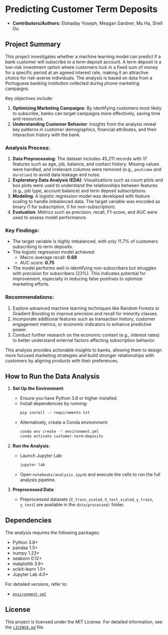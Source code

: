 # Predicting Customer Term Deposits

- **Contributors/Authors:** Elshaday Yoseph, Meagan Gardner, Mu Ha, Shell Ou

## Project Summary

This project investigates whether a machine learning model can predict if a bank customer will subscribe to a term deposit account. A term deposit is a low-risk investment option where customers lock in a fixed sum of money for a specific period at an agreed interest rate, making it an attractive choice for risk-averse individuals. The analysis is based on data from a Portuguese banking institution collected during phone marketing campaigns.

Key objectives include:
1. **Optimizing Marketing Campaigns**: By identifying customers most likely to subscribe, banks can target campaigns more effectively, saving time and resources.
2. **Understanding Customer Behavior**: Insights from the analysis reveal key patterns in customer demographics, financial attributes, and their interaction history with the bank.

### Analysis Process:
1. **Data Preprocessing**: The dataset includes 45,211 records with 17 features such as age, job, balance, and contact history. Missing values were handled, and irrelevant columns were removed (e.g., `poutcome` and `duration`) to avoid data leakage and noise.
2. **Exploratory Data Analysis (EDA)**: Visualizations such as count plots and box plots were used to understand the relationships between features (e.g., job type, account balance) and term deposit subscriptions.
3. **Modeling**: A logistic regression model was developed with feature scaling to handle imbalanced data. The target variable was encoded as binary (1 for subscription, 0 for non-subscription).
4. **Evaluation**: Metrics such as precision, recall, F1-score, and AUC were used to assess model performance. 

### Key Findings:
- The target variable is highly imbalanced, with only 11.7% of customers subscribing to term deposits.
- The logistic regression model achieved:
  - Macro-average recall: **0.68**
  - AUC score: **0.75**
- The model performs well in identifying non-subscribers but struggles with precision for subscribers (23%). This indicates potential for improvement, especially in reducing false positives to optimize marketing efforts.

### Recommendations:
1. Explore advanced machine learning techniques like Random Forests or Gradient Boosting to improve precision and recall for minority classes.
2. Incorporate additional features such as transaction history, customer engagement metrics, or economic indicators to enhance predictive power.
3. Conduct further research on the economic context (e.g., interest rates) to better understand external factors affecting subscription behavior.

This analysis provides actionable insights to banks, allowing them to design more focused marketing strategies and build stronger relationships with customers by aligning products with their preferences.

## How to Run the Data Analysis

1. **Set Up the Environment**:
   - Ensure you have Python 3.8 or higher installed.
   - Install dependencies by running:
     ```bash
     pip install -r requirements.txt
     ```
   - Alternatively, create a Conda environment:
     ```bash
     conda env create -f environment.yml
     conda activate customer-term-deposits
     ```

2. **Run the Analysis**:
   - Launch Jupyter Lab:
     ```bash
     jupyter lab
     ```
   - Open `notebooks/analysis.ipynb` and execute the cells to run the full analysis pipeline.

3. **Preprocessed Data**:
   - Preprocessed datasets (`X_train_scaled`, `X_test_scaled`, `y_train`, `y_test`) are available in the `data/processed/` folder.

## Dependencies

The analysis requires the following packages:
- Python 3.8+
- pandas 1.5+
- numpy 1.23+
- seaborn 0.12+
- matplotlib 3.6+
- scikit-learn 1.5+
- Jupyter Lab 4.0+

For detailed versions, refer to:
- [`environment.yml`](environment.yml)

## License

This project is licensed under the MIT License. For detailed information, see the [`LICENSE.md`](LICENSE) file.
